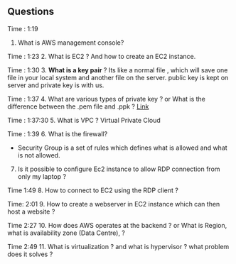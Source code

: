 ## Questions

Time : 1:19
1. What is AWS management console?

Time : 1:23
2. What is EC2 ? And how to create an EC2 instance.

Time : 1:30
3. **What is a key pair** ?
Its like a normal file , which will save one file in your local system and another file on the server.
public key is kept on server and private key is with us.

Time : 1:37
4. What are various types of private key ?
or What is the difference between the .pem file and .ppk ? [Link]([https://stackoverflow.com/questions/20367694/whats-the-difference-between-ppk-and-pem-where-pem-is-stored-in-amazons-ec2](https://stackoverflow.com/questions/20367694/whats-the-difference-between-ppk-and-pem-where-pem-is-stored-in-amazons-ec2))


Time : 1:37:30
5. What is VPC ? Virtual Private Cloud

Time : 1:39
6. What is the firewall?
- Security Group is a set of rules which defines what is allowed and what is not allowed.
7. Is it possible to configure Ec2 instance to allow RDP connection from only my laptop ?

Time 1:49
8. How to connect to EC2 using the RDP client ?

Time: 2:01
9. How to create a webserver in EC2 instance which can then host a website ?

Time 2:27
10. How does AWS operates at the backend ?
or What is Region, what is availability zone (Data Centre), ?

Time 2:49
11. What is virtualization ?
and what is hypervisor ? what problem does it solves ?